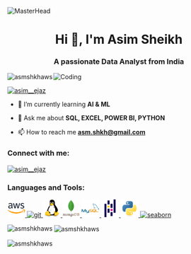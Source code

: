![MasterHead](https://static.vecteezy.com/system/resources/previews/009/233/535/original/data-analysis-banner-web-icon-set-analytics-search-data-mining-data-filter-pie-chart-presentation-mind-map-database-illustration-concept-vector.jpg)
<h1 align="center">Hi 👋, I'm Asim Sheikh</h1>
<h3 align="center">A passionate Data Analyst from India</h3>
<img align="right" alt="Coding" width="400" src="https://miro.medium.com/v2/resize:fit:679/0*tD5kEC2JYcKHH0zO.gif")

<p align="left"> <img src="https://komarev.com/ghpvc/?username=asmshkhaws&label=Profile%20views&color=0e75b6&style=flat" alt="asmshkhaws" /> </p>

<p align="left"> <a href="https://twitter.com/asim__ejaz" target="blank"><img src="https://img.shields.io/twitter/follow/asim__ejaz?logo=twitter&style=for-the-badge" alt="asim__ejaz" /></a> </p>

- 🌱 I’m currently learning **AI & ML**

- 💬 Ask me about **SQL, EXCEL, POWER BI, PYTHON**

- 📫 How to reach me **asm.shkh@gmail.com**

<h3 align="left">Connect with me:</h3>
<p align="left">
<a href="https://twitter.com/asim__ejaz" target="blank"><img align="center" src="https://raw.githubusercontent.com/rahuldkjain/github-profile-readme-generator/master/src/images/icons/Social/twitter.svg" alt="asim__ejaz" height="30" width="40" /></a>
</p>

<h3 align="left">Languages and Tools:</h3>
<p align="left"> <a href="https://aws.amazon.com" target="_blank" rel="noreferrer"> <img src="https://raw.githubusercontent.com/devicons/devicon/master/icons/amazonwebservices/amazonwebservices-original-wordmark.svg" alt="aws" width="40" height="40"/> </a> <a href="https://git-scm.com/" target="_blank" rel="noreferrer"> <img src="https://www.vectorlogo.zone/logos/git-scm/git-scm-icon.svg" alt="git" width="40" height="40"/> </a> <a href="https://www.linux.org/" target="_blank" rel="noreferrer"> <img src="https://raw.githubusercontent.com/devicons/devicon/master/icons/linux/linux-original.svg" alt="linux" width="40" height="40"/> </a> <a href="https://www.mongodb.com/" target="_blank" rel="noreferrer"> <img src="https://raw.githubusercontent.com/devicons/devicon/master/icons/mongodb/mongodb-original-wordmark.svg" alt="mongodb" width="40" height="40"/> </a> <a href="https://www.mysql.com/" target="_blank" rel="noreferrer"> <img src="https://raw.githubusercontent.com/devicons/devicon/master/icons/mysql/mysql-original-wordmark.svg" alt="mysql" width="40" height="40"/> </a> <a href="https://pandas.pydata.org/" target="_blank" rel="noreferrer"> <img src="https://raw.githubusercontent.com/devicons/devicon/2ae2a900d2f041da66e950e4d48052658d850630/icons/pandas/pandas-original.svg" alt="pandas" width="40" height="40"/> </a> <a href="https://www.python.org" target="_blank" rel="noreferrer"> <img src="https://raw.githubusercontent.com/devicons/devicon/master/icons/python/python-original.svg" alt="python" width="40" height="40"/> </a> <a href="https://seaborn.pydata.org/" target="_blank" rel="noreferrer"> <img src="https://seaborn.pydata.org/_images/logo-mark-lightbg.svg" alt="seaborn" width="40" height="40"/> </a> </p>

<p><img align="left" src="https://github-readme-stats.vercel.app/api/top-langs?username=asmshkhaws&show_icons=true&locale=en&layout=compact" alt="asmshkhaws" /></p>

<p>&nbsp;<img align="center" src="https://github-readme-stats.vercel.app/api?username=asmshkhaws&show_icons=true&locale=en" alt="asmshkhaws" /></p>

<p><img align="center" src="https://github-readme-streak-stats.herokuapp.com/?user=asmshkhaws&" alt="asmshkhaws" /></p>
